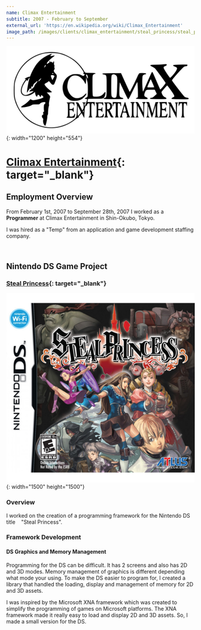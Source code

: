 ```yaml
---
name: Climax Entertainment
subtitle: 2007 - February to September
external_url: 'https://en.wikipedia.org/wiki/Climax_Entertainment'
image_path: /images/clients/climax_entertainment/steal_princess/steal_princess_box_na.jpg
---
```


![](/images/clients/climax_entertainment/climax_logo_white.png){: width="1200" height="554"}

# [Climax Entertainment](https://en.wikipedia.org/wiki/Climax_Studios){: target="_blank"}

## Employment Overview

From February 1st, 2007 to September 28th, 2007 I worked as a **Programmer** at Climax Entertainment in Shin-Okubo, Tokyo.

I was hired as a "Temp" from an application and game development staffing company.

&nbsp;

## Nintendo DS Game Project

### [Steal Princess](https://en.wikipedia.org/wiki/Steal_Princess){: target="_blank"}

![](/images/clients/climax_entertainment/steal_princess/steal_princess_box_na.jpg){: width="1500" height="1500"}

### Overview

I worked on the creation of a programming framework for the Nintendo DS title &nbsp;&nbsp; "Steal Princess".

### Framework Development

#### DS Graphics and Memory Management

Programming for the DS can be difficult. It has 2 screens and also has 2D and 3D modes. Memory management of graphics is different depending what mode your using. To make the DS easier to program for, I created a library that handled the loading, display and management of memory for 2D and 3D assets.

I was inspired by the Microsoft XNA framework which was created to simplify the programming of games on Microsoft platforms. The XNA framework made it really easy to load and display 2D and 3D assets. So, I made a small version for the DS.